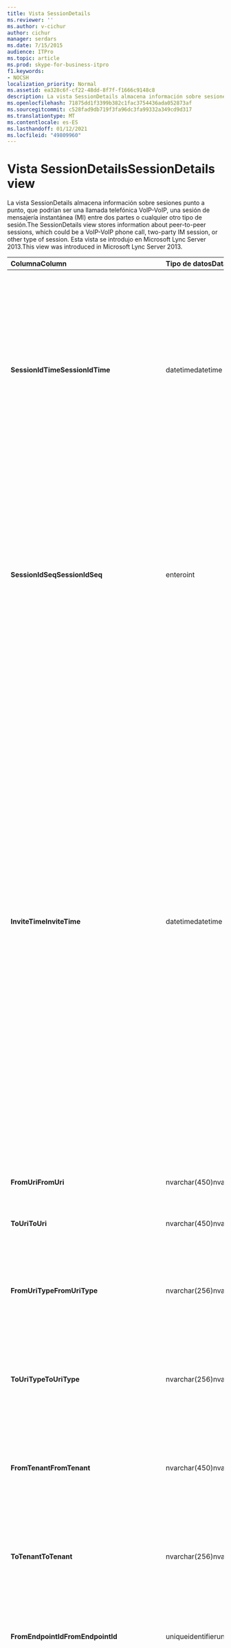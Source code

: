 ```yaml
---
title: Vista SessionDetails
ms.reviewer: ''
ms.author: v-cichur
author: cichur
manager: serdars
ms.date: 7/15/2015
audience: ITPro
ms.topic: article
ms.prod: skype-for-business-itpro
f1.keywords:
- NOCSH
localization_priority: Normal
ms.assetid: ea328c6f-cf22-48dd-8f7f-f1666c9148c8
description: La vista SessionDetails almacena información sobre sesiones punto a punto, que podrían ser una llamada telefónica VoIP-VoIP, una sesión de mensajería instantánea (MI) entre dos partes o cualquier otro tipo de sesión. Esta vista se introdujo en Microsoft Lync Server 2013.
ms.openlocfilehash: 71875dd1f3399b382c1fac3754436ada052873af
ms.sourcegitcommit: c528fad9db719f3fa96dc3fa99332a349cd9d317
ms.translationtype: MT
ms.contentlocale: es-ES
ms.lasthandoff: 01/12/2021
ms.locfileid: "49809960"
---
```

# <a name="sessiondetails-view"></a><span data-ttu-id="a4950-104">Vista SessionDetails</span><span class="sxs-lookup"><span data-stu-id="a4950-104">SessionDetails view</span></span>
 
<span data-ttu-id="a4950-105">La vista SessionDetails almacena información sobre sesiones punto a punto, que podrían ser una llamada telefónica VoIP-VoIP, una sesión de mensajería instantánea (MI) entre dos partes o cualquier otro tipo de sesión.</span><span class="sxs-lookup"><span data-stu-id="a4950-105">The SessionDetails view stores information about peer-to-peer sessions, which could be a VoIP-VoIP phone call, two-party IM session, or other type of session.</span></span> <span data-ttu-id="a4950-106">Esta vista se introdujo en Microsoft Lync Server 2013.</span><span class="sxs-lookup"><span data-stu-id="a4950-106">This view was introduced in Microsoft Lync Server 2013.</span></span>
  
|<span data-ttu-id="a4950-107">**Columna**</span><span class="sxs-lookup"><span data-stu-id="a4950-107">**Column**</span></span>|<span data-ttu-id="a4950-108">**Tipo de datos**</span><span class="sxs-lookup"><span data-stu-id="a4950-108">**Data Type**</span></span>|<span data-ttu-id="a4950-109">**Detalles**</span><span class="sxs-lookup"><span data-stu-id="a4950-109">**Details**</span></span>|
|:-----|:-----|:-----|
|<span data-ttu-id="a4950-110">**SessionIdTime**</span><span class="sxs-lookup"><span data-stu-id="a4950-110">**SessionIdTime**</span></span> <br/> |<span data-ttu-id="a4950-111">datetime</span><span class="sxs-lookup"><span data-stu-id="a4950-111">datetime</span></span>  <br/> |<span data-ttu-id="a4950-112">Hora de la solicitud de sesión.</span><span class="sxs-lookup"><span data-stu-id="a4950-112">Time of session request.</span></span> <span data-ttu-id="a4950-113">Se usa de forma conjunta con SessionIdSeq para identificar de forma exclusiva una sesión.</span><span class="sxs-lookup"><span data-stu-id="a4950-113">Used in conjunction with SessionIdSeq to uniquely identify a session.</span></span> <span data-ttu-id="a4950-114">Consulte la [tabla Cuadros de diálogo de la tabla de Skype Empresarial Server 2015](dialogs.md) para obtener más información.</span><span class="sxs-lookup"><span data-stu-id="a4950-114">See the [Dialogs table in Skype for Business Server 2015](dialogs.md) Table for more information.</span></span> <br/> |
|<span data-ttu-id="a4950-115">**SessionIdSeq**</span><span class="sxs-lookup"><span data-stu-id="a4950-115">**SessionIdSeq**</span></span> <br/> |<span data-ttu-id="a4950-116">entero</span><span class="sxs-lookup"><span data-stu-id="a4950-116">int</span></span>  <br/> |<span data-ttu-id="a4950-117">Número de identificador para identificar la sesión.</span><span class="sxs-lookup"><span data-stu-id="a4950-117">ID number to identify the session.</span></span> <span data-ttu-id="a4950-118">Se usa de forma conjunta con SessionIdTime para identificar de forma exclusiva una sesión.</span><span class="sxs-lookup"><span data-stu-id="a4950-118">Used in conjunction with SessionIdTime to uniquely identify a session.</span></span> <span data-ttu-id="a4950-119">Consulte la [tabla Cuadros de diálogo en Skype Empresarial Server 2015](dialogs.md) para obtener más información.</span><span class="sxs-lookup"><span data-stu-id="a4950-119">See the [Dialogs table in Skype for Business Server 2015](dialogs.md) for more information.</span></span> <br/> |
|<span data-ttu-id="a4950-120">**InviteTime**</span><span class="sxs-lookup"><span data-stu-id="a4950-120">**InviteTime**</span></span> <br/> |<span data-ttu-id="a4950-121">datetime</span><span class="sxs-lookup"><span data-stu-id="a4950-121">datetime</span></span>  <br/> |<span data-ttu-id="a4950-p105">Fecha y hora de la primera solicitud INVITE. Este campo se suele rellenar con datos generados a partir del mensaje INVITE inicial de la sesión. Si no existe el mensaje INVITE, el campo se rellenará con la fecha y hora del primer mensaje SIP relevante (BYE, CANCEL, MESSAGE o INFO). Este campo se suele rellenar con datos generados a partir del mensaje INVITE inicial de la sesión. Si no existe el mensaje INVITE, el campo se rellenará con la fecha y hora del primer mensaje SIP relevante (BYE, CANCEL, MESSAGE o INFO).</span><span class="sxs-lookup"><span data-stu-id="a4950-p105">Time of the first INVITE request. This field is typically populated by data generated from the initial INVITE message in the session. If there is no INVITE message then the field is populated with the date and time of the first relevant SIP message (BYE, CANCEL, MESSAGE, or INFO). This field is typically populated by data generated from the initial INVITE message in the session. If there is no INVITE message then the field is populated with the date and time of the first relevant SIP message (BYE, CANCEL, MESSAGE, or INFO).</span></span>  <br/> |
|<span data-ttu-id="a4950-127">**FromUri**</span><span class="sxs-lookup"><span data-stu-id="a4950-127">**FromUri**</span></span> <br/> |<span data-ttu-id="a4950-128">nvarchar(450)</span><span class="sxs-lookup"><span data-stu-id="a4950-128">nvarchar(450)</span></span>  <br/> |<span data-ttu-id="a4950-129">URI del usuario que inició la sesión.</span><span class="sxs-lookup"><span data-stu-id="a4950-129">URI of the user who started the session.</span></span>  <br/> |
|<span data-ttu-id="a4950-130">**ToUri**</span><span class="sxs-lookup"><span data-stu-id="a4950-130">**ToUri**</span></span> <br/> |<span data-ttu-id="a4950-131">nvarchar(450)</span><span class="sxs-lookup"><span data-stu-id="a4950-131">nvarchar(450)</span></span>  <br/> |<span data-ttu-id="a4950-132">URI del usuario que se unió a la sesión.</span><span class="sxs-lookup"><span data-stu-id="a4950-132">URI of the user who joined the session.</span></span>  <br/> |
|<span data-ttu-id="a4950-133">**FromUriType**</span><span class="sxs-lookup"><span data-stu-id="a4950-133">**FromUriType**</span></span> <br/> |<span data-ttu-id="a4950-134">nvarchar(256)</span><span class="sxs-lookup"><span data-stu-id="a4950-134">nvarchar(256)</span></span>  <br/> |<span data-ttu-id="a4950-135">Tipo de URI del usuario que inició la sesión.</span><span class="sxs-lookup"><span data-stu-id="a4950-135">Type of URI of the user who started the session.</span></span> <span data-ttu-id="a4950-136">Vea la [tabla UriTypes](uritypes.md) para obtener más información.</span><span class="sxs-lookup"><span data-stu-id="a4950-136">See the [UriTypes table](uritypes.md) for more information.</span></span> <br/> |
|<span data-ttu-id="a4950-137">**ToUriType**</span><span class="sxs-lookup"><span data-stu-id="a4950-137">**ToUriType**</span></span> <br/> |<span data-ttu-id="a4950-138">nvarchar(256)</span><span class="sxs-lookup"><span data-stu-id="a4950-138">nvarchar(256)</span></span>  <br/> |<span data-ttu-id="a4950-139">Tipo de URI del usuario que se unió a la sesión.</span><span class="sxs-lookup"><span data-stu-id="a4950-139">Type of URI of the user who joined the session.</span></span> <span data-ttu-id="a4950-140">Vea la [tabla UriTypes](uritypes.md) para obtener más información.</span><span class="sxs-lookup"><span data-stu-id="a4950-140">See the [UriTypes table](uritypes.md) for more information.</span></span> <br/> |
|<span data-ttu-id="a4950-141">**FromTenant**</span><span class="sxs-lookup"><span data-stu-id="a4950-141">**FromTenant**</span></span> <br/> |<span data-ttu-id="a4950-142">nvarchar(450)</span><span class="sxs-lookup"><span data-stu-id="a4950-142">nvarchar(450)</span></span>  <br/> |<span data-ttu-id="a4950-143">Inquilino del usuario que inició la sesión.</span><span class="sxs-lookup"><span data-stu-id="a4950-143">Tenant of the user who started the session.</span></span> <span data-ttu-id="a4950-144">Vea la [tabla Inquilinos](tenants.md) para obtener más información.</span><span class="sxs-lookup"><span data-stu-id="a4950-144">See the [Tenants table](tenants.md) for more information.</span></span> <br/> |
|<span data-ttu-id="a4950-145">**ToTenant**</span><span class="sxs-lookup"><span data-stu-id="a4950-145">**ToTenant**</span></span> <br/> |<span data-ttu-id="a4950-146">nvarchar(256)</span><span class="sxs-lookup"><span data-stu-id="a4950-146">nvarchar(256)</span></span>  <br/> |<span data-ttu-id="a4950-147">Inquilino del usuario que se unió a la sesión.</span><span class="sxs-lookup"><span data-stu-id="a4950-147">The tenant of the user who joined the session.</span></span> <span data-ttu-id="a4950-148">Vea la [tabla Inquilinos](tenants.md) para obtener más información.</span><span class="sxs-lookup"><span data-stu-id="a4950-148">See the [Tenants table](tenants.md) for more information.</span></span> <br/> |
|<span data-ttu-id="a4950-149">**FromEndpointId**</span><span class="sxs-lookup"><span data-stu-id="a4950-149">**FromEndpointId**</span></span> <br/> |<span data-ttu-id="a4950-150">uniqueidentifier</span><span class="sxs-lookup"><span data-stu-id="a4950-150">uniqueidentifier</span></span>  <br/> |<span data-ttu-id="a4950-151">Identificador único del extremo del usuario que inició la sesión.</span><span class="sxs-lookup"><span data-stu-id="a4950-151">Unique identifier of the endpoint of the user who started the session.</span></span>  <br/> |
|<span data-ttu-id="a4950-152">**ToEndpointId**</span><span class="sxs-lookup"><span data-stu-id="a4950-152">**ToEndpointId**</span></span> <br/> |<span data-ttu-id="a4950-153">uniqueidentifier</span><span class="sxs-lookup"><span data-stu-id="a4950-153">uniqueidentifier</span></span>  <br/> |<span data-ttu-id="a4950-154">Identificador único del extremo del usuario que se unió a la sesión.</span><span class="sxs-lookup"><span data-stu-id="a4950-154">Unique identifier of the endpoint of the user who joined the session.</span></span>  <br/> |
|<span data-ttu-id="a4950-155">**EndTime**</span><span class="sxs-lookup"><span data-stu-id="a4950-155">**EndTime**</span></span> <br/> |<span data-ttu-id="a4950-156">datetime</span><span class="sxs-lookup"><span data-stu-id="a4950-156">datetime</span></span>  <br/> |<span data-ttu-id="a4950-157">Fecha y hora de finalización de la sesión.</span><span class="sxs-lookup"><span data-stu-id="a4950-157">End time of the session.</span></span>  <br/> |
|<span data-ttu-id="a4950-158">**FromMessageCount**</span><span class="sxs-lookup"><span data-stu-id="a4950-158">**FromMessageCount**</span></span> <br/> |<span data-ttu-id="a4950-159">entero</span><span class="sxs-lookup"><span data-stu-id="a4950-159">int</span></span>  <br/> |<span data-ttu-id="a4950-160">Número de mensajes que envió el usuario que inició la sesión.</span><span class="sxs-lookup"><span data-stu-id="a4950-160">Number of messages sent by the user who started the session.</span></span>  <br/> |
|<span data-ttu-id="a4950-161">**ToMessageCount**</span><span class="sxs-lookup"><span data-stu-id="a4950-161">**ToMessageCount**</span></span> <br/> |<span data-ttu-id="a4950-162">entero</span><span class="sxs-lookup"><span data-stu-id="a4950-162">int</span></span>  <br/> |<span data-ttu-id="a4950-163">Número de mensajes que envió el usuario que se unió a la sesión.</span><span class="sxs-lookup"><span data-stu-id="a4950-163">Number of messages sent by the user who joined the session.</span></span>  <br/> |
|<span data-ttu-id="a4950-164">**FromClientVersion**</span><span class="sxs-lookup"><span data-stu-id="a4950-164">**FromClientVersion**</span></span> <br/> |<span data-ttu-id="a4950-165">nvarchar(256)</span><span class="sxs-lookup"><span data-stu-id="a4950-165">nvarchar(256)</span></span>  <br/> |<span data-ttu-id="a4950-166">Versión de cliente que usa el usuario que inició la sesión.</span><span class="sxs-lookup"><span data-stu-id="a4950-166">Version of client used by the user who started the session.</span></span>  <br/> |
|<span data-ttu-id="a4950-167">**FromClientType**</span><span class="sxs-lookup"><span data-stu-id="a4950-167">**FromClientType**</span></span> <br/> |<span data-ttu-id="a4950-168">entero</span><span class="sxs-lookup"><span data-stu-id="a4950-168">int</span></span>  <br/> |<span data-ttu-id="a4950-169">Cliente que usa el usuario que inició la sesión.</span><span class="sxs-lookup"><span data-stu-id="a4950-169">Client used by the user who started the session.</span></span> <span data-ttu-id="a4950-170">Vea la [tabla UserAgentDef](useragentdef.md) para obtener más información.</span><span class="sxs-lookup"><span data-stu-id="a4950-170">See the [UserAgentDef table](useragentdef.md) for more details.</span></span> <br/> |
|<span data-ttu-id="a4950-171">**FromClientCategory**</span><span class="sxs-lookup"><span data-stu-id="a4950-171">**FromClientCategory**</span></span> <br/> |<span data-ttu-id="a4950-172">nvarchar(64)</span><span class="sxs-lookup"><span data-stu-id="a4950-172">nvarchar(64)</span></span>  <br/> |<span data-ttu-id="a4950-173">Nombre de la categoría del cliente que usa el usuario que inició la sesión.</span><span class="sxs-lookup"><span data-stu-id="a4950-173">Name of the category of the client used by the user who started the session.</span></span>  <br/> |
|<span data-ttu-id="a4950-174">**ToClientVersion**</span><span class="sxs-lookup"><span data-stu-id="a4950-174">**ToClientVersion**</span></span> <br/> |<span data-ttu-id="a4950-175">nvarchar(256)</span><span class="sxs-lookup"><span data-stu-id="a4950-175">nvarchar(256)</span></span>  <br/> |<span data-ttu-id="a4950-176">Versión de cliente que usa el usuario que se unió a la sesión</span><span class="sxs-lookup"><span data-stu-id="a4950-176">Version of client used by the user who joined the session</span></span>  <br/> |
|<span data-ttu-id="a4950-177">**ToClientType**</span><span class="sxs-lookup"><span data-stu-id="a4950-177">**ToClientType**</span></span> <br/> |<span data-ttu-id="a4950-178">entero</span><span class="sxs-lookup"><span data-stu-id="a4950-178">int</span></span>  <br/> |<span data-ttu-id="a4950-179">Cliente que usa el usuario que se unió a la sesión.</span><span class="sxs-lookup"><span data-stu-id="a4950-179">Client used by the user who joined the session.</span></span> <span data-ttu-id="a4950-180">Vea la [tabla UserAgentDef](useragentdef.md) para obtener más información.</span><span class="sxs-lookup"><span data-stu-id="a4950-180">See the [UserAgentDef table](useragentdef.md) for more details.</span></span> <br/> |
|<span data-ttu-id="a4950-181">**ToClientCategory**</span><span class="sxs-lookup"><span data-stu-id="a4950-181">**ToClientCategory**</span></span> <br/> |<span data-ttu-id="a4950-182">nvarchar(64)</span><span class="sxs-lookup"><span data-stu-id="a4950-182">nvarchar(64)</span></span>  <br/> |<span data-ttu-id="a4950-183">Nombre de la categoría del cliente que usa el usuario que se unió a la sesión.</span><span class="sxs-lookup"><span data-stu-id="a4950-183">Name of the category of the client used by the user who joined the session.</span></span>  <br/> |
|<span data-ttu-id="a4950-184">**TargetUri**</span><span class="sxs-lookup"><span data-stu-id="a4950-184">**TargetUri**</span></span> <br/> |<span data-ttu-id="a4950-185">nvarchar(450)</span><span class="sxs-lookup"><span data-stu-id="a4950-185">nvarchar(450)</span></span>  <br/> |<span data-ttu-id="a4950-186">URI del usuario destinatario de la sesión.</span><span class="sxs-lookup"><span data-stu-id="a4950-186">URI of the target user of the session.</span></span>  <br/> |
|<span data-ttu-id="a4950-187">**TargetUriType**</span><span class="sxs-lookup"><span data-stu-id="a4950-187">**TargetUriType**</span></span> <br/> |<span data-ttu-id="a4950-188">nvarchar(450)</span><span class="sxs-lookup"><span data-stu-id="a4950-188">nvarchar(450)</span></span>  <br/> |<span data-ttu-id="a4950-189">Tipo de URI del usuario destinatario de la sesión.</span><span class="sxs-lookup"><span data-stu-id="a4950-189">Type of URI of the target user for the session.</span></span> <span data-ttu-id="a4950-190">Vea la [tabla UriTypes](uritypes.md) para obtener más información.</span><span class="sxs-lookup"><span data-stu-id="a4950-190">See the [UriTypes table](uritypes.md) for more information.</span></span> <br/> |
|<span data-ttu-id="a4950-191">**OnBehalfOfUri**</span><span class="sxs-lookup"><span data-stu-id="a4950-191">**OnBehalfOfUri**</span></span> <br/> |<span data-ttu-id="a4950-192">nvarchar(450)</span><span class="sxs-lookup"><span data-stu-id="a4950-192">nvarchar(450)</span></span>  <br/> |<span data-ttu-id="a4950-193">URI del usuario en cuyo nombre se inició la sesión.</span><span class="sxs-lookup"><span data-stu-id="a4950-193">URI of the user on whose behalf the session was started.</span></span>  <br/> |
|<span data-ttu-id="a4950-194">**OnnnBehalfOfUriType**</span><span class="sxs-lookup"><span data-stu-id="a4950-194">**OnnnBehalfOfUriType**</span></span> <br/> |<span data-ttu-id="a4950-195">nvarchar(256)</span><span class="sxs-lookup"><span data-stu-id="a4950-195">nvarchar(256)</span></span>  <br/> |<span data-ttu-id="a4950-196">Tipo de URI del usuario en cuyo nombre se inició la sesión.</span><span class="sxs-lookup"><span data-stu-id="a4950-196">Type of URI of the user on whose behalf the session was started.</span></span> <span data-ttu-id="a4950-197">Vea la [tabla UriTypes](uritypes.md) para obtener más información.</span><span class="sxs-lookup"><span data-stu-id="a4950-197">See the [UriTypes table](uritypes.md) for more information.</span></span> <br/> |
|<span data-ttu-id="a4950-198">**OnBehalfOfTenant**</span><span class="sxs-lookup"><span data-stu-id="a4950-198">**OnBehalfOfTenant**</span></span> <br/> |<span data-ttu-id="a4950-199">nvarchar(256)</span><span class="sxs-lookup"><span data-stu-id="a4950-199">nvarchar(256)</span></span>  <br/> |<span data-ttu-id="a4950-200">Inquilino del usuario en cuyo nombre se inició la sesión.</span><span class="sxs-lookup"><span data-stu-id="a4950-200">Tenant of the user whose on behalf the session was started.</span></span> <span data-ttu-id="a4950-201">Vea la [tabla Inquilinos](tenants.md) para obtener más información.</span><span class="sxs-lookup"><span data-stu-id="a4950-201">See the [Tenants table](tenants.md) for more information.</span></span> <br/> |
|<span data-ttu-id="a4950-202">**ReferredByUri**</span><span class="sxs-lookup"><span data-stu-id="a4950-202">**ReferredByUri**</span></span> <br/> |<span data-ttu-id="a4950-203">nvarchar(450)</span><span class="sxs-lookup"><span data-stu-id="a4950-203">nvarchar(450)</span></span>  <br/> |<span data-ttu-id="a4950-204">URI del usuario que hizo referencia a la sesión.</span><span class="sxs-lookup"><span data-stu-id="a4950-204">URI of the user who referred the session.</span></span>  <br/> |
|<span data-ttu-id="a4950-205">**ReferredByUriType**</span><span class="sxs-lookup"><span data-stu-id="a4950-205">**ReferredByUriType**</span></span> <br/> |<span data-ttu-id="a4950-206">nvarchar(256)</span><span class="sxs-lookup"><span data-stu-id="a4950-206">nvarchar(256)</span></span>  <br/> |<span data-ttu-id="a4950-207">Tipo de URI del usuario que hizo referencia a la sesión.</span><span class="sxs-lookup"><span data-stu-id="a4950-207">Type of URI of the user who referred the session.</span></span> <span data-ttu-id="a4950-208">Vea la [tabla UriTypes](uritypes.md) para obtener más información.</span><span class="sxs-lookup"><span data-stu-id="a4950-208">See the [UriTypes table](uritypes.md) for more information.</span></span> <br/> |
|<span data-ttu-id="a4950-209">**ReferredByTenant**</span><span class="sxs-lookup"><span data-stu-id="a4950-209">**ReferredByTenant**</span></span> <br/> |<span data-ttu-id="a4950-210">nvarchar(256)</span><span class="sxs-lookup"><span data-stu-id="a4950-210">nvarchar(256)</span></span>  <br/> |<span data-ttu-id="a4950-211">Inquilino del usuario que hizo referencia a la sesión.</span><span class="sxs-lookup"><span data-stu-id="a4950-211">Tenant of the user who referred the session.</span></span> <span data-ttu-id="a4950-212">Vea la [tabla Inquilinos](tenants.md) para obtener más información.</span><span class="sxs-lookup"><span data-stu-id="a4950-212">See the [Tenants table](tenants.md) for more information.</span></span> <br/> |
|<span data-ttu-id="a4950-213">**DialogId**</span><span class="sxs-lookup"><span data-stu-id="a4950-213">**DialogId**</span></span> <br/> |<span data-ttu-id="a4950-214">varchar(775)</span><span class="sxs-lookup"><span data-stu-id="a4950-214">varchar(775)</span></span>  <br/> |<span data-ttu-id="a4950-p117">Identificador del diálogo SIP. El formato es:</span><span class="sxs-lookup"><span data-stu-id="a4950-p117">SIP dialog ID. The format is:</span></span>  <br/> <span data-ttu-id="a4950-217">dialog;from-tag;to-tag</span><span class="sxs-lookup"><span data-stu-id="a4950-217">dialog;from-tag;to-tag</span></span>  <br/> |
|<span data-ttu-id="a4950-218">**CorrelationId**</span><span class="sxs-lookup"><span data-stu-id="a4950-218">**CorrelationId**</span></span> <br/> |<span data-ttu-id="a4950-219">uniqueidentifier</span><span class="sxs-lookup"><span data-stu-id="a4950-219">uniqueidentifier</span></span>  <br/> |<span data-ttu-id="a4950-220">Identificador único global usado para correlacionar varias sesiones.</span><span class="sxs-lookup"><span data-stu-id="a4950-220">GUID used to correlate multiple sessions.</span></span>  <br/> |
|<span data-ttu-id="a4950-221">**ReplaceDialogIdTime**</span><span class="sxs-lookup"><span data-stu-id="a4950-221">**ReplaceDialogIdTime**</span></span> <br/> |<span data-ttu-id="a4950-222">datetime</span><span class="sxs-lookup"><span data-stu-id="a4950-222">datetime</span></span>  <br/> |<span data-ttu-id="a4950-223">Fecha y hora del diálogo que se sustituyó por la sesión.</span><span class="sxs-lookup"><span data-stu-id="a4950-223">Time of the dialog which was replaced by the session.</span></span> <span data-ttu-id="a4950-224">Se usa en combinación con ReplaceDialogIdSeq para identificar de forma exclusiva un diálogo que se sustituye con la sesión.</span><span class="sxs-lookup"><span data-stu-id="a4950-224">Used in conjunction with ReplaceDialogIdSeq to uniquely identify a dialog that is replaced by the session.</span></span> <span data-ttu-id="a4950-225">Consulte la [tabla Cuadros de diálogo en Skype Empresarial Server 2015](dialogs.md) para obtener más información.</span><span class="sxs-lookup"><span data-stu-id="a4950-225">See the [Dialogs table in Skype for Business Server 2015](dialogs.md) for more information.</span></span> <br/> |
|<span data-ttu-id="a4950-226">**ReplaceDialogIdSeq**</span><span class="sxs-lookup"><span data-stu-id="a4950-226">**ReplaceDialogIdSeq**</span></span> <br/> |<span data-ttu-id="a4950-227">entero</span><span class="sxs-lookup"><span data-stu-id="a4950-227">int</span></span>  <br/> |<span data-ttu-id="a4950-228">Número de identificador de la sesión.</span><span class="sxs-lookup"><span data-stu-id="a4950-228">ID number to identify the session.</span></span> <span data-ttu-id="a4950-229">Se usa en combinación con ReplaceDialogIdTime para identificar de forma exclusiva un diálogo que se sustituye con la sesión.</span><span class="sxs-lookup"><span data-stu-id="a4950-229">Used in conjunction with ReplaceDialogIdTime to uniquely identify a dialog that is replaced by the session.</span></span> <span data-ttu-id="a4950-230">Consulte la [tabla Cuadros de diálogo en Skype Empresarial Server 2015](dialogs.md) para obtener más información.</span><span class="sxs-lookup"><span data-stu-id="a4950-230">See the [Dialogs table in Skype for Business Server 2015](dialogs.md) for more information.</span></span> <br/> |
|<span data-ttu-id="a4950-231">**ReplacesDialogId**</span><span class="sxs-lookup"><span data-stu-id="a4950-231">**ReplacesDialogId**</span></span> <br/> |<span data-ttu-id="a4950-232">varchar(775)</span><span class="sxs-lookup"><span data-stu-id="a4950-232">varchar(775)</span></span>  <br/> |<span data-ttu-id="a4950-p120">El identificador de diálogo SIP que sustituye la sesión. El formato es:</span><span class="sxs-lookup"><span data-stu-id="a4950-p120">SIP dialog ID the session replaces. The format is:</span></span>  <br/> <span data-ttu-id="a4950-235">dialog;from-tag;to-tag</span><span class="sxs-lookup"><span data-stu-id="a4950-235">dialog;from-tag;to-tag</span></span>  <br/> |
|<span data-ttu-id="a4950-236">**ResponseTime**</span><span class="sxs-lookup"><span data-stu-id="a4950-236">**ResponseTime**</span></span> <br/> |<span data-ttu-id="a4950-237">datetime</span><span class="sxs-lookup"><span data-stu-id="a4950-237">datetime</span></span>  <br/> |<span data-ttu-id="a4950-p121">Fecha y hora de la respuesta al primer mensaje INVITE. Este campo se suele rellenar con los datos generados a partir del mensaje INVITE inicial. Si no hay un mensaje INVITE, el campo se rellenará con la fecha y hora del primer mensaje SIP relevante (BYE, CANCEL, MESSAGE o INFO).</span><span class="sxs-lookup"><span data-stu-id="a4950-p121">Time of the response to the first INVITE message. This field is typically populated by data generated from the initial INVITE message in the session. If there is no INVITE message then the field is populated with the date and time of the first relevant SIP message (BYE, CANCEL, MESSAGE, or INFO).</span></span>  <br/> |
|<span data-ttu-id="a4950-241">**ResponseCode**</span><span class="sxs-lookup"><span data-stu-id="a4950-241">**ResponseCode**</span></span> <br/> |<span data-ttu-id="a4950-242">entero</span><span class="sxs-lookup"><span data-stu-id="a4950-242">int</span></span>  <br/> |<span data-ttu-id="a4950-p122">Código de respuesta SIP a la invitación a la sesión. Este campo se suele rellenar con datos generados a partir del mensaje INVITE inicial de la sesión. Si no hay ningún mensaje INVITE, el campo se rellena con la hora y la fecha del primer mensaje SIP correspondiente (BYE, CANCEL, MESSAGE o INFO).</span><span class="sxs-lookup"><span data-stu-id="a4950-p122">SIP response code to the session invitation. This field is typically populated by data generated from the initial INVITE message in the session. If there is no INVITE message then the field is populated with the date and time of the first relevant SIP message (BYE, CANCEL, MESSAGE, or INFO).</span></span>  <br/> |
|<span data-ttu-id="a4950-246">**DiagnosticId**</span><span class="sxs-lookup"><span data-stu-id="a4950-246">**DiagnosticId**</span></span> <br/> |<span data-ttu-id="a4950-247">entero</span><span class="sxs-lookup"><span data-stu-id="a4950-247">int</span></span>  <br/> |<span data-ttu-id="a4950-248">Identificador de diagnóstico capturado de los encabezados SIP.</span><span class="sxs-lookup"><span data-stu-id="a4950-248">Diagnostic ID captured from SIP headers.</span></span>  <br/> |
|<span data-ttu-id="a4950-249">**ContentType**</span><span class="sxs-lookup"><span data-stu-id="a4950-249">**ContentType**</span></span> <br/> |<span data-ttu-id="a4950-250">nvarchar(256)</span><span class="sxs-lookup"><span data-stu-id="a4950-250">nvarchar(256)</span></span>  <br/> |<span data-ttu-id="a4950-251">Tipo de contenido de la sesión.</span><span class="sxs-lookup"><span data-stu-id="a4950-251">Type of content for the session.</span></span>  <br/> |
|<span data-ttu-id="a4950-252">**FrontEnd**</span><span class="sxs-lookup"><span data-stu-id="a4950-252">**FrontEnd**</span></span> <br/> |<span data-ttu-id="a4950-253">nvarchar(256)</span><span class="sxs-lookup"><span data-stu-id="a4950-253">nvarchar(256)</span></span>  <br/> |<span data-ttu-id="a4950-254">FQDN del servidor front-end que capturó los datos de la sesión.</span><span class="sxs-lookup"><span data-stu-id="a4950-254">FQDN of the Front End server that captured the data for the session.</span></span>  <br/> |
|<span data-ttu-id="a4950-255">**Grupo**</span><span class="sxs-lookup"><span data-stu-id="a4950-255">**Pool**</span></span> <br/> |<span data-ttu-id="a4950-256">nvarchar(256)</span><span class="sxs-lookup"><span data-stu-id="a4950-256">nvarchar(256)</span></span>  <br/> |<span data-ttu-id="a4950-257">FQDN del grupo que capturó los datos de la sesión.</span><span class="sxs-lookup"><span data-stu-id="a4950-257">FQDN of the pool that captured the data for the session.</span></span>  <br/> |
|<span data-ttu-id="a4950-258">**FromEdgeServer**</span><span class="sxs-lookup"><span data-stu-id="a4950-258">**FromEdgeServer**</span></span> <br/> |<span data-ttu-id="a4950-259">nvarchar(256)</span><span class="sxs-lookup"><span data-stu-id="a4950-259">nvarchar(256)</span></span>  <br/> |<span data-ttu-id="a4950-260">FQDN del servidor perimetral que usa el usuario que inició la sesión.</span><span class="sxs-lookup"><span data-stu-id="a4950-260">FQDN of the Edge server used by the user who started the session.</span></span>  <br/> |
|<span data-ttu-id="a4950-261">**ToEdgeServer**</span><span class="sxs-lookup"><span data-stu-id="a4950-261">**ToEdgeServer**</span></span> <br/> |<span data-ttu-id="a4950-262">nvarchar(256)</span><span class="sxs-lookup"><span data-stu-id="a4950-262">nvarchar(256)</span></span>  <br/> |<span data-ttu-id="a4950-263">FQDN del servidor perimetral que usa el usuario que inició la sesión</span><span class="sxs-lookup"><span data-stu-id="a4950-263">FQDN of the Edge server used by the user who started the session</span></span>  <br/> |
|<span data-ttu-id="a4950-264">**IsFromInternal**</span><span class="sxs-lookup"><span data-stu-id="a4950-264">**IsFromInternal**</span></span> <br/> |<span data-ttu-id="a4950-265">bit</span><span class="sxs-lookup"><span data-stu-id="a4950-265">bit</span></span>  <br/> |<span data-ttu-id="a4950-266">Indica si el usuario que inició la sesión se conectó desde la red interna.</span><span class="sxs-lookup"><span data-stu-id="a4950-266">Indicates whether the user who started the session logged on from the internal network.</span></span>  <br/> |
|<span data-ttu-id="a4950-267">**IsToInternal**</span><span class="sxs-lookup"><span data-stu-id="a4950-267">**IsToInternal**</span></span> <br/> |<span data-ttu-id="a4950-268">bit</span><span class="sxs-lookup"><span data-stu-id="a4950-268">bit</span></span>  <br/> |<span data-ttu-id="a4950-269">Indica si el usuario que se unió a la sesión se conectó desde la red interna.</span><span class="sxs-lookup"><span data-stu-id="a4950-269">Indicates whether the user who joined the session logged on from the internal network.</span></span>  <br/> |
|<span data-ttu-id="a4950-270">**CallPriority**</span><span class="sxs-lookup"><span data-stu-id="a4950-270">**CallPriority**</span></span> <br/> |<span data-ttu-id="a4950-271">nvarchar(256)</span><span class="sxs-lookup"><span data-stu-id="a4950-271">nvarchar(256)</span></span>  <br/> |<span data-ttu-id="a4950-272">Prioridad de llamada de la sesión.</span><span class="sxs-lookup"><span data-stu-id="a4950-272">Call priority of the session.</span></span>  <br/> |
|<span data-ttu-id="a4950-273">**FromUserFlag**</span><span class="sxs-lookup"><span data-stu-id="a4950-273">**FromUserFlag**</span></span> <br/> |<span data-ttu-id="a4950-274">smallint</span><span class="sxs-lookup"><span data-stu-id="a4950-274">smallint</span></span>  <br/> |<span data-ttu-id="a4950-p123">Indica los atributos del usuario que inició la sesión. Las definiciones de atributos permitidas son las siguientes:</span><span class="sxs-lookup"><span data-stu-id="a4950-p123">Indicates the attributes of the user who started the session. The following attribute definitions are allowed:</span></span>  <br/> <span data-ttu-id="a4950-277">0x01 - Integrado en teléfono de escritorio</span><span class="sxs-lookup"><span data-stu-id="a4950-277">0x01 - Integrated with desktop phone</span></span>  <br/> |
|<span data-ttu-id="a4950-278">**ToUserFlag**</span><span class="sxs-lookup"><span data-stu-id="a4950-278">**ToUserFlag**</span></span> <br/> |<span data-ttu-id="a4950-279">smallint</span><span class="sxs-lookup"><span data-stu-id="a4950-279">smallint</span></span>  <br/> |<span data-ttu-id="a4950-p124">Indica los atributos del usuario que inició la sesión. Las definiciones de atributos permitidas son las siguientes:</span><span class="sxs-lookup"><span data-stu-id="a4950-p124">Indicates the attributes of the user who started the session. The following attribute definitions are allowed:</span></span>  <br/> <span data-ttu-id="a4950-282">0x01 - Integrado en teléfono de escritorio</span><span class="sxs-lookup"><span data-stu-id="a4950-282">0x01 - Integrated with desktop phone</span></span>  <br/> |
|<span data-ttu-id="a4950-283">**CallFlag**</span><span class="sxs-lookup"><span data-stu-id="a4950-283">**CallFlag**</span></span> <br/> |<span data-ttu-id="a4950-284">smallint</span><span class="sxs-lookup"><span data-stu-id="a4950-284">smallint</span></span>  <br/> |<span data-ttu-id="a4950-p125">Indica los atributos de llamada. Se permiten las siguientes definiciones de atributo:</span><span class="sxs-lookup"><span data-stu-id="a4950-p125">Indicates the call attributes. The following attribute definitions are allowed:</span></span>  <br/> <span data-ttu-id="a4950-287">0x01 - Reintento de sesión</span><span class="sxs-lookup"><span data-stu-id="a4950-287">0x01 - Retried Session</span></span>  <br/> <span data-ttu-id="a4950-288">0x02 - Una llamada realizada por un agente en nombre de un Grupo de respuesta</span><span class="sxs-lookup"><span data-stu-id="a4950-288">0x02 - A call made by agent on behalf of a Response Group</span></span>  <br/> |
|<span data-ttu-id="a4950-289">**Location**</span><span class="sxs-lookup"><span data-stu-id="a4950-289">**Location**</span></span> <br/> |<span data-ttu-id="a4950-290">varchar(max)</span><span class="sxs-lookup"><span data-stu-id="a4950-290">varchar(max)</span></span>  <br/> |<span data-ttu-id="a4950-291">Ubicación de una llamada de emergencia.</span><span class="sxs-lookup"><span data-stu-id="a4950-291">Location of emergency call.</span></span>  <br/> |
|<span data-ttu-id="a4950-292">**LastModifiedTime**</span><span class="sxs-lookup"><span data-stu-id="a4950-292">**LastModifiedTime**</span></span> <br/> |<span data-ttu-id="a4950-293">Datetime</span><span class="sxs-lookup"><span data-stu-id="a4950-293">Datetime</span></span>  <br/> |<span data-ttu-id="a4950-294">Para uso interno del servicio de supervisión.</span><span class="sxs-lookup"><span data-stu-id="a4950-294">For internal use by the Monitoring service.</span></span>  <br/> <span data-ttu-id="a4950-295">Este campo se introdujo en Skype Empresarial Server 2015.</span><span class="sxs-lookup"><span data-stu-id="a4950-295">This field was introduced in Skype for Business Server 2015.</span></span>  <br/> |
   


